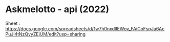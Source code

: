 # Askmelotto - api (2022)

Sheet : https://docs.google.com/spreadsheets/d/1w7h0nxdlIEWov_FAiCoFspJa6AcPuJi4tNzQvyZEjUM/edit?usp=sharing
